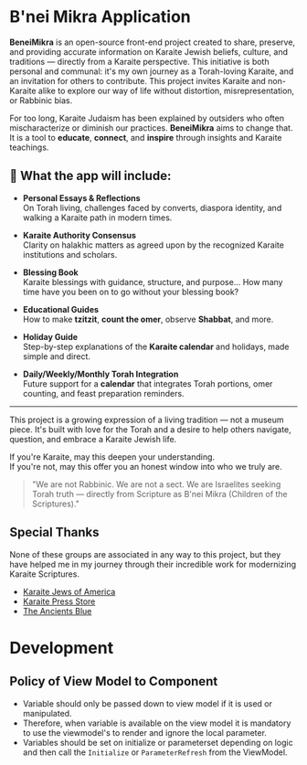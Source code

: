 ﻿# B'nei Mikra Application

**BeneiMikra** is an open-source front-end project created to share, preserve, and providing accurate information on Karaite Jewish beliefs, culture, and traditions — directly from a Karaite perspective. 
This initiative is both personal and communal: it's my own journey as a Torah-loving Karaite, and an invitation for others to contribute. 
This project invites Karaite and non-Karaite alike to explore our way of life without distortion, misrepresentation, or Rabbinic bias.

For too long, Karaite Judaism has been explained by outsiders who often mischaracterize or diminish our practices. 
**BeneiMikra** aims to change that. It is a tool to **educate**, **connect**, and **inspire** through insights and Karaite teachings.

## 🔹 What the app will include:
- **Personal Essays & Reflections**  
  On Torah living, challenges faced by converts, diaspora identity, and walking a Karaite path in modern times.

- **Karaite Authority Consensus**  
  Clarity on halakhic matters as agreed upon by the recognized Karaite institutions and scholars.

- **Blessing Book**  
  Karaite blessings with guidance, structure, and purpose... How many time have you been on to go without your blessing book?

- **Educational Guides**  
  How to make **tzitzit**, **count the omer**, observe **Shabbat**, and more.

- **Holiday Guide**  
  Step-by-step explanations of the **Karaite calendar** and holidays, made simple and direct.

- **Daily/Weekly/Monthly Torah Integration**  
  Future support for a **calendar** that integrates Torah portions, omer counting, and feast preparation reminders.

---

This project is a growing expression of a living tradition — not a museum piece. 
It's built with love for the Torah and a desire to help others navigate, question, and embrace a Karaite Jewish life.

If you're Karaite, may this deepen your understanding.  
If you're not, may this offer you an honest window into who we truly are.

> "We are not Rabbinic. We are not a sect. We are Israelites seeking Torah truth — directly from Scripture as B'nei Mikra (Children of the Scriptures)."

## Special Thanks
None of these groups are associated in any way to this project, but they have helped me in my journey through their incredible work for modernizing Karaite Scriptures.
- [Karaite Jews of America](https://www.karaites.org)
- [Karaite Press Store](https://the-karaite-press.myshopify.com/)
- [The Ancients Blue](https://www.theancientsblue.com/)


# Development
## Policy of View Model to Component
- Variable should only be passed down to view model if it is used or manipulated.
- Therefore, when variable is available on the view model it is mandatory to use the viewmodel's to render and ignore the local parameter.
- Variables should be set on initialize or parameterset depending on logic and then call the ```Initialize``` or ```ParameterRefresh``` from the ViewModel.
